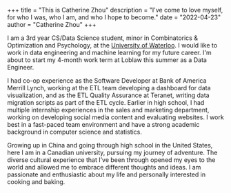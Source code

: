 +++ 
title = "This is Catherine Zhou"
description = "I've come to love myself, for who I was, who I am, and who I hope to become." 
date = "2022-04-23" 
author = "Catherine Zhou" 
+++

I am a 3rd year CS/Data Science student, minor in Combinatorics & Optimization and Psychology, at the [University of Waterloo](http://uwaterloo.ca/). I would like to work in data engineering and machine learning for my future career. I'm about to start my 4-month work term at Loblaw this summer as a Data Engineer.

I had co-op experience as the Software Developer at Bank of America Merrill Lynch, working at the ETL team developing a dashboard for data visualization, and as the ETL Quality Assurance at Teranet, writing data migration scripts as part of the ETL cycle. Earlier in high school, I had multiple internship experiences in the sales and marketing department, working on developing social media content and evaluating websites. I work best in a fast-paced team environment and have a strong academic background in computer science and statistics.

Growing up in China and going through high school in the United States, here I am in a Canadian university, pursuing my journey of adventure. The diverse cultural experience that I’ve been through opened my eyes to the world and allowed me to embrace different thoughts and ideas. I am passionate and enthusiastic about my life and personally interested in cooking and baking.
